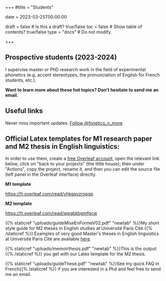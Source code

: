 +++
#title = "Students"

date = 2023-03-25T00:00:00

draft = false  # Is this a draft? true/false
toc = false  # Show table of contents? true/false
type = "docs"  # Do not modify.



+++


## Prospective students (2023-2024)

I supervise master or PhD research work in the field of experimental phonetics (e.g. accent stereotypes, the pronunciation of English for French students, etc.). 

__Want to learn more about these hot topics? Don't hesitate to send me an email.__

## Useful links

Never miss important updates: <a href="https://twitter.com/fonetics_n_more?ref_src=twsrc%5Etfw" class="twitter-follow-button" data-show-count="false">Follow @fonetics_n_more</a><script async src="https://platform.twitter.com/widgets.js" charset="utf-8"></script>

## Official Latex templates for M1 research paper and M2 thesis in English linguistics:

In order to use them, create a [free Overleaf account](https://fr.overleaf.com/), open the relevant link below, click on "back to your projects" (the little house); then under "Actions", copy the project, rename it, and then you can edit the source file (left panel in the Overleaf interface) directly.   

__M1 template__ 

https://fr.overleaf.com/read/yhkgpvzrspgp

__M2 template__

https://fr.overleaf.com/read/wpgbkbgmfgcw


{{% staticref "uploads/guideMiseEnFormeV02.pdf" "newtab" %}}My short style guide for M2 theses in English studies at Université Paris Cité.{{% /staticref %}}
Examples of very good Master's theses in English linguistics at Université Paris Cité are available [here](https://cloud.parisdescartes.fr/index.php/s/CS2x4afK2rACPoj).

{{% staticref "uploads/memoirthesis.pdf" "newtab" %}}This is the output {{% /staticref %}} you get with our Latex template for the M2 thesis.

{{% staticref "uploads/guideThese.pdf" "newtab" %}}See my quick FAQ in French{{% /staticref %}} if you are interested in a Phd and feel free to send me an email.
